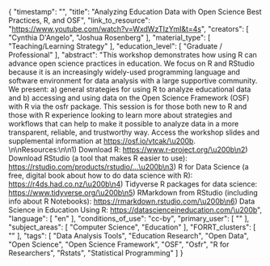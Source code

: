 {
    "timestamp": "",
    "title": "Analyzing Education Data with Open Science Best Practices, R, and OSF",
    "link_to_resource": "https://www.youtube.com/watch?v=WxdWzTIzYmI&t=4s",
    "creators": [
        "Cynthia D'Angelo",
        "Joshua Rosenberg"
    ],
    "material_type": [
        "Teaching/Learning Strategy"
    ],
    "education_level": [
        "Graduate / Professional"
    ],
    "abstract": "This workshop demonstrates how using R can advance open science practices in education. We focus on R and RStudio because it is an increasingly widely-used programming language and software environment for data analysis with a large supportive community. We present: a) general strategies for using R to analyze educational data and b) accessing and using data on the Open Science Framework (OSF) with R via the osfr package. This session is for those both new to R and those with R experience looking to learn more about strategies and workflows that can help to make it possible to analyze data in a more transparent, reliable, and trustworthy way. Access the workshop slides and supplemental information at https://osf.io/vtcak/\u200b. \n\nResources:\n\n1) Download R: https://www.r-project.org/\u200b\n2) Download RStudio (a tool that makes R easier to use): https://rstudio.com/products/rstudio/...\u200b\n3) R for Data Science (a free, digital book about how to do data science with R): https://r4ds.had.co.nz/\u200b\n4) Tidyverse R packages for data science: https://www.tidyverse.org/\u200b\n5) RMarkdown from RStudio (including info about R Notebooks): https://rmarkdown.rstudio.com/\u200b\n6) Data Science in Education Using R: https://datascienceineducation.com/\u200b",
    "language": [
        "en"
    ],
    "conditions_of_use": "cc-by",
    "primary_user": [
        ""
    ],
    "subject_areas": [
        "Computer Science",
        "Education"
    ],
    "FORRT_clusters": [
        ""
    ],
    "tags": [
        "Data Analysis Tools",
        "Education Research",
        "Open Data",
        "Open Science",
        "Open Science Framework",
        "OSF",
        "Osfr",
        "R for Researchers",
        "Rstats",
        "Statistical Programming"
    ]
}